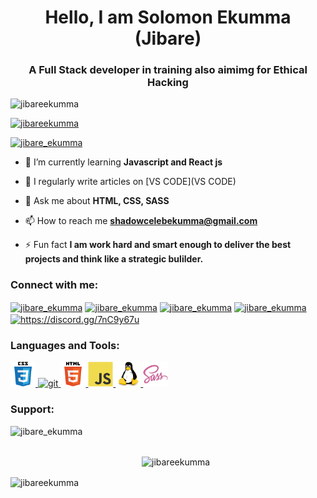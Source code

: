<h1 align="center">Hello, I am Solomon Ekumma (Jibare)</h1>
<h3 align="center">A Full Stack developer in training also aimimg for Ethical Hacking</h3>

<p align="left"> <img src="https://komarev.com/ghpvc/?username=jibareekumma&label=Profile%20views&color=0e75b6&style=flat" alt="jibareekumma" /> </p>

<p align="left"> <a href="https://github.com/ryo-ma/github-profile-trophy"><img src="https://github-profile-trophy.vercel.app/?username=jibareekumma" alt="jibareekumma" /></a> </p>

<p align="left"> <a href="https://twitter.com/jibare_ekumma" target="blank"><img src="https://img.shields.io/twitter/follow/jibare_ekumma?logo=twitter&style=for-the-badge" alt="jibare_ekumma" /></a> </p>

- 🌱 I’m currently learning **Javascript and React js**

- 📝 I regularly write articles on [VS CODE](VS CODE)

- 💬 Ask me about **HTML, CSS, SASS**

- 📫 How to reach me **shadowcelebekumma@gmail.com**

- ⚡ Fun fact **I am work hard and smart enough to deliver the best projects and think like a strategic bulilder.**

<h3 align="left">Connect with me:</h3>
<p align="left">
<a href="https://codepen.io/jibare_ekumma" target="blank"><img align="center" src="https://raw.githubusercontent.com/rahuldkjain/github-profile-readme-generator/master/src/images/icons/Social/codepen.svg" alt="jibare_ekumma" height="30" width="40" /></a>
<a href="https://dev.to/jibare_ekumma" target="blank"><img align="center" src="https://raw.githubusercontent.com/rahuldkjain/github-profile-readme-generator/master/src/images/icons/Social/devto.svg" alt="jibare_ekumma" height="30" width="40" /></a>
<a href="https://twitter.com/jibare_ekumma" target="blank"><img align="center" src="https://raw.githubusercontent.com/rahuldkjain/github-profile-readme-generator/master/src/images/icons/Social/twitter.svg" alt="jibare_ekumma" height="30" width="40" /></a>
<a href="https://stackoverflow.com/users/jibare_ekumma" target="blank"><img align="center" src="https://raw.githubusercontent.com/rahuldkjain/github-profile-readme-generator/master/src/images/icons/Social/stack-overflow.svg" alt="jibare_ekumma" height="30" width="40" /></a>
<a href="https://discord.gg/https://discord.gg/7nC9y67u" target="blank"><img align="center" src="https://raw.githubusercontent.com/rahuldkjain/github-profile-readme-generator/master/src/images/icons/Social/discord.svg" alt="https://discord.gg/7nC9y67u" height="30" width="40" /></a>
</p>

<h3 align="left">Languages and Tools:</h3>
<p align="left"> <a href="https://www.w3schools.com/css/" target="_blank" rel="noreferrer"> <img src="https://raw.githubusercontent.com/devicons/devicon/master/icons/css3/css3-original-wordmark.svg" alt="css3" width="40" height="40"/> </a> <a href="https://git-scm.com/" target="_blank" rel="noreferrer"> <img src="https://www.vectorlogo.zone/logos/git-scm/git-scm-icon.svg" alt="git" width="40" height="40"/> </a> <a href="https://www.w3.org/html/" target="_blank" rel="noreferrer"> <img src="https://raw.githubusercontent.com/devicons/devicon/master/icons/html5/html5-original-wordmark.svg" alt="html5" width="40" height="40"/> </a> <a href="https://developer.mozilla.org/en-US/docs/Web/JavaScript" target="_blank" rel="noreferrer"> <img src="https://raw.githubusercontent.com/devicons/devicon/master/icons/javascript/javascript-original.svg" alt="javascript" width="40" height="40"/> </a> <a href="https://www.linux.org/" target="_blank" rel="noreferrer"> <img src="https://raw.githubusercontent.com/devicons/devicon/master/icons/linux/linux-original.svg" alt="linux" width="40" height="40"/> </a> <a href="https://sass-lang.com" target="_blank" rel="noreferrer"> <img src="https://raw.githubusercontent.com/devicons/devicon/master/icons/sass/sass-original.svg" alt="sass" width="40" height="40"/> </a> </p>

<h3 align="left">Support:</h3>
<p><a href="https://www.buymeacoffee.com/jibare_ekumma"> <img align="left" src="https://cdn.buymeacoffee.com/buttons/v2/default-yellow.png" height="50" width="210" alt="jibare_ekumma" /></a></p><br><br>

<p><img align="center" src="https://github-readme-stats.vercel.app/api/top-langs?username=jibareekumma&show_icons=true&locale=en&layout=compact" alt="jibareekumma" /></p>

<p><img align="center" src="https://github-readme-streak-stats.herokuapp.com/?user=jibareekumma&" alt="jibareekumma" /></p>

